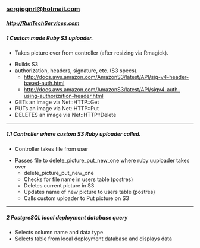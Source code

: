 ### sergiognrl@hotmail.com
##### http://RunTechServices.com

##### 1 Custom made Ruby S3 uploader.
* Takes picture over from controller (after resizing via Rmagick).
- Builds S3
- authorization, headers, signature, etc. (S3 specs).
	- http://docs.aws.amazon.com/AmazonS3/latest/API/sig-v4-header-based-auth.html
	+ http://docs.aws.amazon.com/AmazonS3/latest/API/sigv4-auth-using-authorization-header.html
- GETs an image via Net::HTTP::Get
- PUTs an image via Net::HTTP::Put
- DELETES an image via Net::HTTP::Delete

------------------------

##### 1.1 Controller where custom S3 Ruby uploader called.  
* Controller takes file from user
- Passes file to delete_picture_put_new_one where ruby uuploader takes over
	* delete_picture_put_new_one
	+ Checks for file name in users table (postres)
	- Deletes current picture in S3
	* Updates name of new picture to users table (postres)
	+ Calls custom uploader to Put picture on S3 

------------------------
	  
##### 2 PostgreSQL local deployment database query
- Selects column name and data type.
- Selects table from local deployment database 
	and displays data
	  